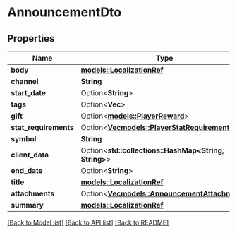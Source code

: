 # AnnouncementDto

## Properties

Name | Type | Description | Notes
------------ | ------------- | ------------- | -------------
**body** | [**models::LocalizationRef**](LocalizationRef.md) |  | 
**channel** | **String** |  | 
**start_date** | Option<**String**> |  | [optional]
**tags** | Option<**Vec<String>**> |  | [optional]
**gift** | Option<[**models::PlayerReward**](PlayerReward.md)> |  | [optional]
**stat_requirements** | Option<[**Vec<models::PlayerStatRequirement>**](PlayerStatRequirement.md)> |  | [optional]
**symbol** | **String** |  | 
**client_data** | Option<**std::collections::HashMap<String, String>**> |  | [optional]
**end_date** | Option<**String**> |  | [optional]
**title** | [**models::LocalizationRef**](LocalizationRef.md) |  | 
**attachments** | Option<[**Vec<models::AnnouncementAttachment>**](AnnouncementAttachment.md)> |  | [optional]
**summary** | [**models::LocalizationRef**](LocalizationRef.md) |  | 

[[Back to Model list]](../README.md#documentation-for-models) [[Back to API list]](../README.md#documentation-for-api-endpoints) [[Back to README]](../README.md)


